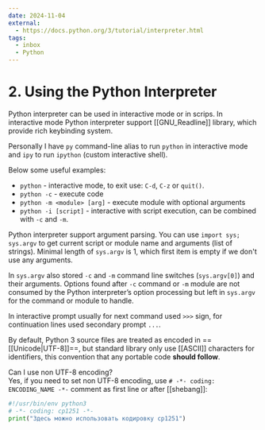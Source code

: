 ```yaml
---
date: 2024-11-04
external:
  - https://docs.python.org/3/tutorial/interpreter.html
tags:
  - inbox
  - Python
---
```


# 2. Using the Python Interpreter

Python interpreter can be used in interactive mode or in scrips. In interactive
mode Python interpreter support [[GNU_Readline]] library, which provide rich
keybinding system.

Personally I have `py` command-line alias to run `python` in interactive mode
and `ipy` to run `ipython` (custom interactive shell).

Below some useful examples:

- `python` - interactive mode, to exit use: `C-d`, `C-z` or `quit()`.
- `python -c` - execute code
- `python -m <module> [arg]` - execute module with optional arguments
- `python -i [script]` - interactive with script execution, can be combined with
`-c` and `-m`.

Python interpreter support argument parsing. You can use `import sys; sys.argv`
to get current script or module name and arguments (list of strings). Minimal
length of `sys.argv` is 1, which first item is empty if we don't use any
arguments.

In `sys.argv` also stored `-c` and `-m` command line switches (`sys.argv[0]`)
and their arguments. Options found after `-c` command or `-m` module are not
consumed by the Python interpreter’s option processing but left in `sys.argv`
for the command or module to handle.

In interactive prompt usually for next command used `>>>` sign, for continuation
lines used secondary prompt `...`.

By default, Python 3 source files are treated as encoded in
==[[Unicode|UTF-8]]==, but standard library only use [[ASCII]] characters for
identifiers, this convention that any portable code **should follow**.

Can I use non UTF-8 encoding?
&#10;<br>
Yes, if you need to set non UTF-8 encoding, use `# -*- coding: ENCODING_NAME
-*-` comment as first line or after [[shebang]]:
```python
#!/usr/bin/env python3
# -*- coding: cp1251 -*-
print("Здесь можно использовать кодировку cp1251")
```
<!--SR:!2024-10-30,1,230-->
